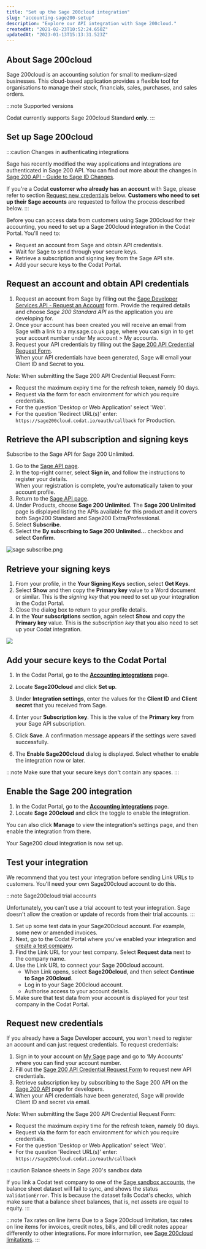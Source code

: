 ```yaml
---
title: "Set up the Sage 200cloud integration"
slug: "accounting-sage200-setup"
description: "Explore our API integration with Sage 200cloud."
createdAt: "2021-02-23T10:52:24.650Z"
updatedAt: "2023-01-13T15:13:31.523Z"
---
```


## About Sage 200cloud

Sage 200cloud is an accounting solution for small to medium-sized businesses. This cloud-based application provides a flexible tool for organisations to manage their stock, financials, sales, purchases, and sales orders.

:::note Supported versions

Codat currently supports Sage 200cloud Standard **only**.
:::

## Set up Sage 200cloud

:::caution Changes in authenticating integrations

Sage has recently modified the way applications and integrations are authenticated in Sage 200 API. You can find out more about the changes in <a href="https://gb-kb.sage.com/portal/app/portlets/results/viewsolution.jsp?solutionid=201204115644533" target="_blank">Sage 200 API - Guide to Sage ID Changes</a>.

If you're a Codat **customer who already has an account** with Sage, please refer to section [Request new credentials](/accounting-sage200-setup#section-request-new-credentials) below. **Customers who need to set up their Sage accounts** are requested to follow the process described below.
:::

Before you can access data from customers using Sage 200cloud for their accounting, you need to set up a Sage 200cloud integration in the Codat Portal. You'll need to:

- Request an account from Sage and obtain API credentials.
- Wait for Sage to send through your secure keys.
- Retrieve a subscription and signing key from the Sage API site.
- Add your secure keys to the Codat Portal.

## Request an account and obtain API credentials

1. Request an account from Sage by filling out the <a href="https://forms.office.com/Pages/ResponsePage.aspx?id=fN0yPvZBLUmho8WOsCz0-AGuQhvCTtZBjXDsFiNmzk5UQ0wzVUtLUkRNSDMxTEpZVzBWRDYxQzZVUS4u&wdLOR=c7B36958C-ED98-49A8-B339-55C8DDC118ED" target="_blank">Sage Developer Services API - Request an Account</a> form. Provide the required details and choose _Sage 200 Standard API_ as the application you are developing for.
2. Once your account has been created you will receive an email from Sage with a link to a my.sage.co.uk page, where you can sign in to get your account number under My account > My accounts.
3. Request your API credentials by filling out the <a href="https://sage.az1.qualtrics.com/jfe/form/SV_bQ14AM1zXki0msm" target="_blank">Sage 200 API Credential Request Form</a>.  
   When your API credentials have been generated, Sage will email your Client ID and Secret to you.

_Note_: When submitting the Sage 200 API Credential Request Form:

- Request the maximum expiry time for the refresh token, namely 90 days.
- Request via the form for each environment for which you require credentials.
- For the question 'Desktop or Web Application' select '_Web_'.
- For the question 'Redirect URL(s)' enter: `https://sage200cloud.codat.io/oauth/callback` for Production.

## Retrieve the API subscription and signing keys

Subscribe to the Sage API for Sage 200 Unlimited.

1. Go to the <a className="external" href="https://developer.columbus.sage.com/products/" target="_blank">Sage API page</a>.
2. In the top-right corner, select **Sign in**, and follow the instructions to register your details.  
   When your registration is complete, you're automatically taken to your account profile.
3. Return to the <a href="https://developer.columbus.sage.com/products/" target="_blank">Sage API page</a>.
4. Under Products, choose **Sage 200 Unlimited**. The **Sage 200 Unlimited** page is displayed listing the APIs available for this product and it covers both Sage200 Standard and Sage200 Extra/Professional.
5. Select **Subscribe**.
6. Select the **By subscribing to Sage 200 Unlimited...** checkbox and select **Confirm**.

![](https://files.readme.io/dbbec39-sage_subscribe.png "sage subscribe.png")

## Retrieve your signing keys

1. From your profile, in the **Your Signing Keys** section, select **Get Keys**.
2. Select **Show** and then copy the **Primary key** value to a Word document or similar. This is the _signing key_ that you need to set up your integration in the Codat Portal.
3. Close the dialog box to return to your profile details.
4. In the **Your subscriptions** section, again select **Show** and copy the **Primary key** value. This is the _subscription key_ that you also need to set up your Codat integration.

<img src="https://files.readme.io/4815330-sage_keyss2.png" />

## Add your secure keys to the Codat Portal

1. In the Codat Portal, go to the <a className="external" href="https://app.codat.io/settings/integrations/accounting" target="_blank">**Accounting integrations**</a> page.

2. Locate **Sage200cloud** and click **Set up**.

3. Under **Integration settings**, enter the values for the **Client ID** and **Client secret** that you received from Sage.

4. Enter your **Subscription key**. This is the value of the **Primary key** from your Sage API subscription.

5. Click **Save**. A confirmation message appears if the settings were saved successfully.

6. The **Enable Sage200cloud** dialog is displayed. Select whether to enable the integration now or later.

:::note
Make sure that your secure keys don't contain any spaces.
:::

## Enable the Sage 200 integration

1. In the Codat Portal, go to the <a className="external" href="https://app.codat.io/settings/integrations/accounting" target="blank">**Accounting integrations**</a> page.
2. Locate **Sage 200cloud** and click the toggle to enable the integration.

You can also click **Manage** to view the integration's settings page, and then enable the integration from there.

Your Sage200 cloud integration is now set up.

## Test your integration

We recommend that you test your integration before sending Link URLs to customers. You'll need your own Sage200cloud account to do this.

:::note Sage200cloud trial accounts

Unfortunately, you can't use a trial account to test your integration. Sage doesn't allow the creation or update of records from their trial accounts.
:::

1. Set up some test data in your Sage200cloud account. For example, some new or amended invoices.
2. Next, go to the Codat Portal where you've enabled your integration and [create a test company](/portal-managing-companies#add-a-new-company).
3. Find the Link URL for your test company. Select **Request data** next to the company name.
4. Use the Link URL to connect your Sage 200cloud account.
   - When Link opens, select **Sage200cloud**, and then select **Continue to Sage 200cloud**.
   - Log in to your Sage 200cloud account.
   - Authorise access to your account details.
5. Make sure that test data from your account is displayed for your test company in the Codat Portal.

## Request new credentials

If you already have a Sage Developer account, you won't need to register an account and can just request credentials. To request credentials:

1. Sign in to your account on <a href="https://sage.co.uk/" target="_blank">My Sage</a> page and go to ‘My Accounts’ where you can find your account number.
2. Fill out the <a href="https://sage.az1.qualtrics.com/jfe/form/SV_bQ14AM1zXki0msm" target="_blank">Sage 200 API Credential Request Form</a> to request new API credentials.
3. Retrieve subscription key by subscribing to the Sage 200 API on the <a href="https://developer.columbus.sage.com/products/" target="_blank">Sage 200 API</a> page for developers.
4. When your API credentials have been generated, Sage will provide Client ID and secret via email.

_Note_: When submitting the Sage 200 API Credential Request Form:

- Request the maximum expiry time for the refresh token, namely 90 days.
- Request via the form for each environment for which you require credentials.
- For the question 'Desktop or Web Application' select '_Web_'.
- For the question 'Redirect URL(s)' enter: `https://sage200cloud.codat.io/oauth/callback`

:::caution Balance sheets in Sage 200's sandbox data

If you link a Codat test company to one of the [Sage sandbox accounts](https://developer.sage.com/api/payments/test-in-sandbox.html#testing), the balance sheet dataset will fail to sync, and shows the status `ValidationError`. This is because the dataset fails Codat's checks, which make sure that a balance sheet balances, that is, net assets are equal to equity.
:::

:::note Tax rates on line items
Due to a Sage 200cloud limitation, tax rates on line items for invoices, credit notes, bills, and bill credit notes appear differently to other integrations. For more information, see [Sage 200cloud limitations](/sage200-limitations).
:::
